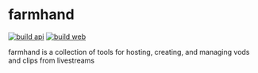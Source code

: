 # farmhand

[![build api](https://github.com/sneakycrow/farmhand/actions/workflows/build-api.yml/badge.svg)](https://github.com/sneakycrow/farmhand/actions/workflows/build-api.yml)
[![build web](https://github.com/sneakycrow/farmhand/actions/workflows/build-web.yml/badge.svg)](https://github.com/sneakycrow/farmhand/actions/workflows/build-web.yml)

farmhand is a collection of tools for hosting, creating, and managing vods and clips from livestreams
